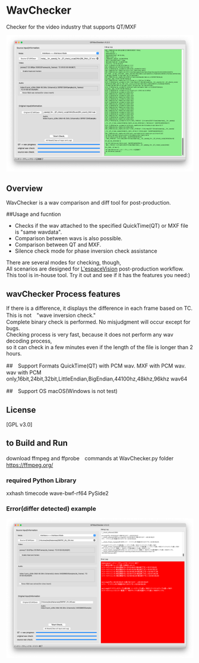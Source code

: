 # WavChecker
Checker for the video industry that supports QT/MXF

![WavChecker_ok](https://github.com/KengoSawa2/WavChecker/blob/main/ss/wavchecker_ok.png "WavChecker_ok")

## Overview
WavChecker is a wav comparison and diff tool for post-production.

##Usage and fucntion

- Checks if the wav attached to the specified QuickTime(QT) or MXF file is "same wavdata".  
- Comparison between wavs is also possible.
- Comparison between QT and MXF.
- Silence check mode for phase inversion check assistance

There are several modes for checking, though,  
All scenarios are designed for [L'espaceVision](https://www.lespace.co.jp/) post-production workflow.  
This tool is in-house tool.
Try it out and see if it has the features you need:)

## wavChecker Process features
If there is a difference, it displays the difference in each frame based on TC.  
This is not　"wave inversion check."  
Complete binary check is performed. No misjudgment will occur except for bugs.  
Checking process is very fast, because it does not perform any wav decoding process,  
so it can check in a few minutes even if the length of the file is longer than 2 hours.  

##　Support Formats
QuickTime(QT) with PCM wav.
MXF with PCM wav.
wav with PCM only,16bit,24bit,32bit,LittleEndian,BigEndian,44100hz,48khz,96khz
wav64

##　Support OS
macOS(Windows is not test)

## License
[GPL v3.0]

## to Build and Run
download ffmpeg and ffprobe　commands at WavChecker.py folder
https://ffmpeg.org/

### required Python Library
xxhash
timecode
wave-bwf-rf64
PySide2

### Error(differ detected) example
![WavChecker_error](https://github.com/KengoSawa2/WavChecker/blob/main/ss/wavchecker_error.png "WavChecker_error")
